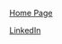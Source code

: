 [Home Page](?page=)

<a href="https://www.linkedin.com/in/lucas-algera-a5b489301/" target="_blank" rel="noopener noreferrer">
  LinkedIn <i class="fa fa-linkedin-square"></i>
</a>